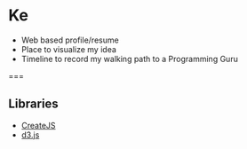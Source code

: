 # Ke
* Web based profile/resume 
* Place to visualize my idea 
* Timeline to record my walking path to a Programming Guru

===
## Libraries
- [CreateJS](https://github.com/CreateJS)
- [d3.js](https://github.com/mbostock/d3)
